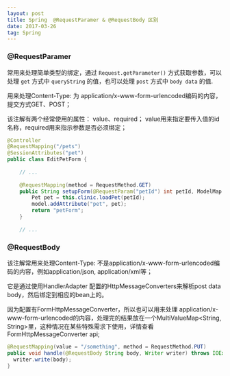 ```yaml
---
layout: post
title: Spring  @RequestParamer & @RequestBody 区别
date: 2017-03-26
tag: Spring
---
```


### @RequestParamer

常用来处理简单类型的绑定，通过 `Request.getParameter()` 方式获取参数，可以处理  `get` 方式中 `queryString` 的值，也可以处理 `post` 方式中 `body data` 的值.

用来处理Content-Type: 为 application/x-www-form-urlencoded编码的内容，提交方式GET、POST；

该注解有两个经常使用的属性： value、required； value用来指定要传入值的id名称，required用来指示参数是否必须绑定；

```java
@Controller  
@RequestMapping("/pets")  
@SessionAttributes("pet")  
public class EditPetForm {  
  
    // ...  
  
    @RequestMapping(method = RequestMethod.GET)  
    public String setupForm(@RequestParam("petId") int petId, ModelMap model) {  
        Pet pet = this.clinic.loadPet(petId);  
        model.addAttribute("pet", pet);  
        return "petForm";  
    }  
  
    // ... 
```

### @RequestBody

该注解常用来处理Content-Type: 不是application/x-www-form-urlencoded编码的内容，例如application/json, application/xml等；

它是通过使用HandlerAdapter 配置的HttpMessageConverters来解析post data body，然后绑定到相应的bean上的。

因为配置有FormHttpMessageConverter，所以也可以用来处理 application/x-www-form-urlencoded的内容，处理完的结果放在一个MultiValueMap<String, String>里，这种情况在某些特殊需求下使用，详情查看FormHttpMessageConverter api;

```java
@RequestMapping(value = "/something", method = RequestMethod.PUT)  
public void handle(@RequestBody String body, Writer writer) throws IOException {  
  writer.write(body);  
}  
```